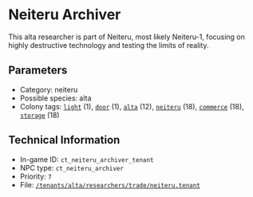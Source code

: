# Neiteru Archiver

This alta researcher is part of Neiteru, most likely Neiteru-1, focusing on highly destructive technology and testing the limits of reality.

## Parameters

- Category: neiteru
- Possible species: alta
- Colony tags: [`light`](https://ceterai.github.io/MyEnternia/Wiki/Tags/Light) (1), [`door`](https://ceterai.github.io/MyEnternia/Wiki/Tags/Door) (1), [`alta`](https://ceterai.github.io/MyEnternia/Wiki/Tags/Alta) (12), [`neiteru`](https://ceterai.github.io/MyEnternia/Wiki/Tags/Neiteru) (18), [`commerce`](https://ceterai.github.io/MyEnternia/Wiki/Tags/Commerce) (18), [`storage`](https://ceterai.github.io/MyEnternia/Wiki/Tags/Storage) (18)

## Technical Information

- In-game ID: `ct_neiteru_archiver_tenant`
- NPC type: `ct_neiteru_archiver`
- Priority: `7`
- File: [`/tenants/alta/researchers/trade/neiteru.tenant`](https://github.com/Ceterai/Enternia/blob/main/tenants/alta/researchers/trade/neiteru.tenant)
